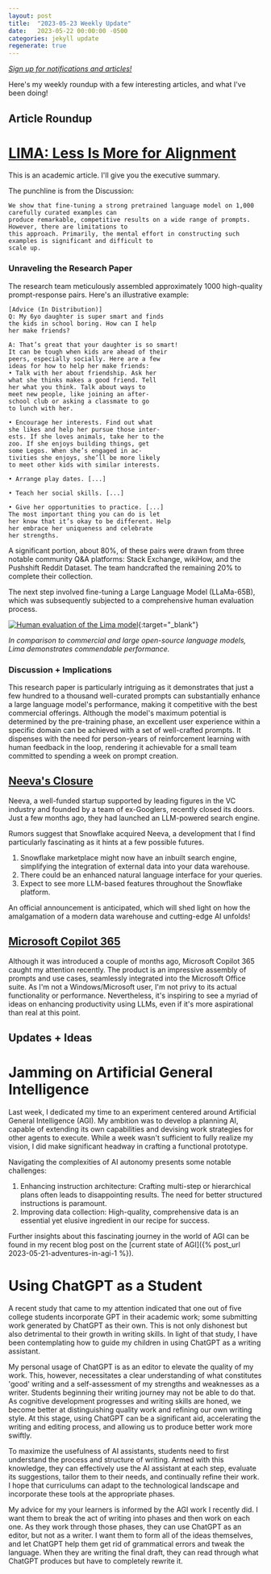 ```yaml
---
layout: post
title:  "2023-05-23 Weekly Update"
date:   2023-05-22 00:00:00 -0500
categories: jekyll update
regenerate: true
---
```


[*Sign up for notifications and articles!*](https://buttondown.email/jmcminis)

Here's my weekly roundup with a few interesting articles, and what I've been doing!

## Article Roundup

# [LIMA: Less Is More for Alignment](https://arxiv.org/abs/2305.11206)

This is an academic article. I'll give you the executive summary. 

The punchline is from the Discussion:
```
We show that fine-tuning a strong pretrained language model on 1,000 carefully curated examples can
produce remarkable, competitive results on a wide range of prompts. However, there are limitations to
this approach. Primarily, the mental effort in constructing such examples is significant and difficult to
scale up.
```

### Unraveling the Research Paper

The research team meticulously assembled approximately 1000 high-quality prompt-response pairs. Here's an illustrative example:

```
[Advice (In Distribution)]
Q: My 6yo daughter is super smart and finds
the kids in school boring. How can I help
her make friends?

A: That’s great that your daughter is so smart!
It can be tough when kids are ahead of their
peers, especially socially. Here are a few
ideas for how to help her make friends:
• Talk with her about friendship. Ask her
what she thinks makes a good friend. Tell
her what you think. Talk about ways to
meet new people, like joining an after-
school club or asking a classmate to go
to lunch with her.

• Encourage her interests. Find out what
she likes and help her pursue those inter-
ests. If she loves animals, take her to the
zoo. If she enjoys building things, get
some Legos. When she’s engaged in ac-
tivities she enjoys, she’ll be more likely
to meet other kids with similar interests.

• Arrange play dates. [...]

• Teach her social skills. [...]

• Give her opportunities to practice. [...]
The most important thing you can do is let
her know that it’s okay to be different. Help
her embrace her uniqueness and celebrate
her strengths.
```

A significant portion, about 80%, of these pairs were drawn from three notable community Q&A platforms: Stack Exchange, wikiHow, and the Pushshift Reddit Dataset. The team handcrafted the remaining 20% to complete their collection.

The next step involved fine-tuning a Large Language Model (LLaMa-65B), which was subsequently subjected to a comprehensive human evaluation process.

[![Human evaluation of the Lima model](/img/updates/2023-05-23/lima_human_evaluation.png)](/img/updates/2023-05-23/lima_human_evaluation.png){:target="_blank"}

*In comparison to commercial and large open-source language models, Lima demonstrates commendable performance.*

### Discussion + Implications

This research paper is particularly intriguing as it demonstrates that just a few hundred to a thousand well-curated prompts can substantially enhance a large language model's performance, making it competitive with the best commercial offerings. Although the model's maximum potential is determined by the pre-training phase, an excellent user experience within a specific domain can be achieved with a set of well-crafted prompts. It dispenses with the need for person-years of reinforcement learning with human feedback in the loop, rendering it achievable for a small team committed to spending a week on prompt creation.

## [Neeva's Closure](https://neeva.com/blog/may-announcement)

Neeva, a well-funded startup supported by leading figures in the VC industry and founded by a team of ex-Googlers, recently closed its doors. Just a few months ago, they had launched an LLM-powered search engine.

Rumors suggest that Snowflake acquired Neeva, a development that I find particularly fascinating as it hints at a few possible futures.
1. Snowflake marketplace might now have an inbuilt search engine, simplifying the integration of external data into your data warehouse.
2. There could be an enhanced natural language interface for your queries.
3. Expect to see more LLM-based features throughout the Snowflake platform.

An official announcement is anticipated, which will shed light on how the amalgamation of a modern data warehouse and cutting-edge AI unfolds!

## [Microsoft Copilot 365](https://www.youtube.com/watch?v=S7xTBa93TX8)

Although it was introduced a couple of months ago, Microsoft Copilot 365 caught my attention recently. The product is an impressive assembly of prompts and use cases, seamlessly integrated into the Microsoft Office suite. As I'm not a Windows/Microsoft user, I'm not privy to its actual functionality or performance. Nevertheless, it's inspiring to see a myriad of ideas on enhancing productivity using LLMs, even if it's more aspirational than real at this point.

## Updates + Ideas

# Jamming on Artificial General Intelligence

Last week, I dedicated my time to an experiment centered around Artificial General Intelligence (AGI). My ambition was to develop a planning AI, capable of extending its own capabilities and devising work strategies for other agents to execute. While a week wasn't sufficient to fully realize my vision, I did make significant headway in crafting a functional prototype. 

Navigating the complexities of AI autonomy presents some notable challenges:
1. Enhancing instruction architecture: Crafting multi-step or hierarchical plans often leads to disappointing results. The need for better structured instructions is paramount.
2. Improving data collection: High-quality, comprehensive data is an essential yet elusive ingredient in our recipe for success.

Further insights about this fascinating journey in the world of AGI can be found in my recent blog post on the [current state of AGI]({% post_url 2023-05-21-adventures-in-agi-1 %}). 

# Using ChatGPT as a Student

A recent study that came to my attention indicated that one out of five college students incorporate GPT in their academic work; some submitting work generated by ChatGPT as their own. This is not only dishonest but also detrimental to their growth in writing skills. In light of that study, I have been contemplating how to guide my children in using ChatGPT as a writing assistant.

My personal usage of ChatGPT is as an editor to elevate the quality of my work. This, however, necessitates a clear understanding of what constitutes 'good' writing and a self-assessment of my strengths and weaknesses as a writer. Students beginning their writing journey may not be able to do that. As cognitive development progresses and writing skills are honed, we become better at distinguishing quality work and refining our own writing style. At this stage, using ChatGPT can be a significant aid, accelerating the writing and editing process, and allowing us to produce better work more swiftly.

To maximize the usefulness of AI assistants, students need to first understand the process and structure of writing. Armed with this knowledge, they can effectively use the AI assistant at each step, evaluate its suggestions, tailor them to their needs, and continually refine their work. I hope that curriculums can adapt to the technological landscape and incorporate these tools at the appropriate phases.

My advice for my your learners is informed by the AGI work I recently did. I want them to break the act of writing into phases and then work on each one. As they work through those phases, they can use ChatGPT as an editor, but not as a writer. I want them to form all of the ideas themselves, and let ChatGPT help them get rid of grammatical errors and tweak the language. When they are writing the final draft, they can read through what ChatGPT produces but have to completely rewrite it.
